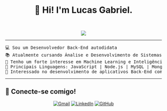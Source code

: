 <h1 align="center">
👋 Hi! I'm Lucas Gabriel.
	
</h1>

<br/>
<p align="center">
	<a href="https://github.com/Oliveiralucaas">
		<img src="https://readme-typing-svg.herokuapp.com?lines=Estudante+de+ADS;Back-end+Developer;Sempre%20aprendendo%20coisas%20novas&center=true&width=380&height=45">
	</a>
</p>

<hr>

<pre>
💻 Sou um Desenvolvedor Back-End autodidata
📚 Atualmente cursando Ánalise e Desenvolvimento de Sistemas
📝 Tenho um forte interesse em Machine Learning e Inteligência Artificial
🌟 Principais Linguagens: JavaScript | Node.js | MySQL | MongoDB | Express.js
🚩 Interessado no desenvolvimento de aplicativos Back-End com Node.JS
</pre>
<hr>

## 🤝 Conecte-se comigo!
<p align="center">
	<a href="mailto:oliveiraslucaas@gmail.com"><img img src="https://img.shields.io/badge/gmail-%23EA4335.svg?style=plastic&logo=gmail&logoColor=white" alt="Gmail"/></a>
	<a href="https://www.linkedin.com/in/Oliveiralucaas/"><img src="https://img.shields.io/badge/linkedin-%230A66C2.svg?style=plastic&logo=linkedin&logoColor=white" alt="LinkedIn"/></a>
	<a href="https://github.com/Oliveiralucaas"><img src="https://img.shields.io/badge/github-%23181717.svg?style=plastic&logo=github&logoColor=white" alt="GitHub"/></a>
